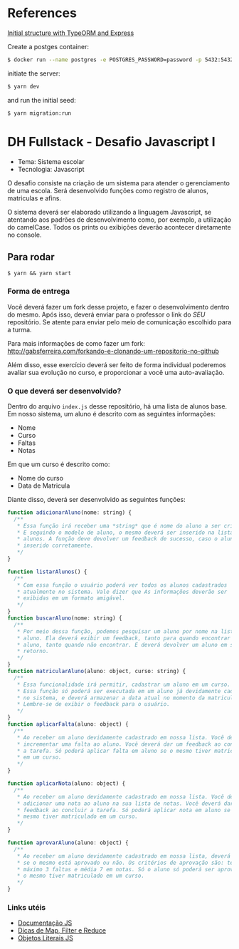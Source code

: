 # References

[Initial structure with TypeORM and Express](https://github.com/andregardi/jwt-express-typeorm)

Create a postges container:
```bash
$ docker run --name postgres -e POSTGRES_PASSWORD=password -p 5432:5432 -d -t postgres
```

initiate the server:
```bash
$ yarn dev
```

and run the initial seed:
```bash
$ yarn migration:run
```

# DH Fullstack - Desafio Javascript I

- Tema: Sistema escolar
- Tecnologia: Javascript

O desafio consiste na criação de um sistema para atender o gerenciamento de uma escola. Será desenvolvido funções como registro de alunos, matriculas e afins.

O sistema deverá ser elaborado utilizando a linguagem Javascript, se atentando aos padrões de desenvolvimento como, por exemplo, a utilização do camelCase. Todos os prints ou exibições deverão acontecer diretamente no console.

## Para rodar

```
$ yarn && yarn start
```

### Forma de entrega

Você deverá fazer um fork desse projeto, e fazer o desenvolvimento dentro do mesmo. Após isso, deverá enviar para o professor o link do _SEU_ repositório. Se atente para enviar pelo meio de comunicação escolhido para a turma.

Para mais informações de como fazer um fork:
<http://gabsferreira.com/forkando-e-clonando-um-repositorio-no-github>

Além disso, esse exercício deverá ser feito de forma individual poderemos avaliar sua evolução no curso, e proporcionar a você uma auto-avaliação.

### O que deverá ser desenvolvido?

Dentro do arquivo `index.js` desse repositório, há uma lista de alunos base. Em nosso sistema, um aluno é descrito com as seguintes informações:

- Nome
- Curso
- Faltas
- Notas

Em que um curso é descrito como:

- Nome do curso
- Data de Matricula

Diante disso, deverá ser desenvolvido as seguintes funções:

```javascript
function adicionarAluno(nome: string) {
  /**
   * Essa função irá receber uma *string* que é nome do aluno a ser criado.
   * E seguindo o modelo de aluno, o mesmo deverá ser inserido na lista de
   * alunos. A função deve devolver um feedback de sucesso, caso o aluno seja
   * inserido corretamente.
   */
}

function listarAlunos() {
  /**
   * Com essa função o usuário poderá ver todos os alunos cadastrados
   * atualmente no sistema. Vale dizer que As informações deverão ser
   * exibidas em um formato amigável.
   */
}
function buscarAluno(nome: string) {
  /**
   * Por meio dessa função, podemos pesquisar um aluno por nome na lista de
   * aluno. Ela deverá exibir um feedback, tanto para quando encontrar o
   * aluno, tanto quando não encontrar. E deverá devolver um aluno em seu
   * retorno.
   */
}
function matricularAluno(aluno: object, curso: string) {
  /**
   * Essa funcionalidade irá permitir, cadastrar um aluno em um curso.
   * Essa função só poderá ser executada em um aluno já devidamente cadastrado
   * no sistema, e deverá armazenar a data atual no momento da matricula.
   * Lembre-se de exibir o feedback para o usuário.
   */
}
function aplicarFalta(aluno: object) {
  /**
   * Ao receber um aluno devidamente cadastrado em nossa lista. Você deverá
   * incrementar uma falta ao aluno. Você deverá dar um feedback ao concluir
   * a tarefa. Só poderá aplicar falta em aluno se o mesmo tiver matriculado
   * em um curso.
   */
}

function aplicarNota(aluno: object) {
  /**
   * Ao receber um aluno devidamente cadastrado em nossa lista. Você deverá
   * adicionar uma nota ao aluno na sua lista de notas. Você deverá dar um
   * feedback ao concluir a tarefa. Só poderá aplicar nota em aluno se o
   * mesmo tiver matriculado em um curso.
   */
}

function aprovarAluno(aluno: object) {
  /**
   * Ao receber um aluno devidamente cadastrado em nossa lista, deverá dizer
   * se o mesmo está aprovado ou não. Os critérios de aprovação são: ter no
   * máximo 3 faltas e média 7 em notas. Só o aluno só poderá ser aprovado se
   * o mesmo tiver matriculado em um curso.
   */
}
```

### Links utéis

- [Documentação JS](https://developer.mozilla.org/pt-BR/docs/Web/JavaScript)
- [Dicas de Map, Filter e Reduce](https://desenvolvimentoparaweb.com/javascript/map-filter-reduce-javascript/)
- [Objetos Literais JS](https://tableless.com.br/javascript-objetos-literais-vs-funcoes-construtoras/)
